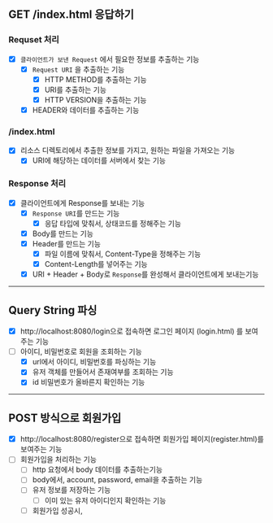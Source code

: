 ## GET /index.html 응답하기

### Requset 처리
- [x] `클라이언트가 보낸 Request` 에서 필요한 정보를 추출하는 기능
  - [x] `Request URI` 을 추출하는 기능
    - [x] HTTP METHOD를 추출하는 기능
    - [x] URI를 추출하는 기능
    - [x] HTTP VERSION을 추출하는 기능
  - [x] HEADER와 데이터를 추츨하는 기능

### /index.html
- [x] 리소스 디렉토리에서 추출한 정보를 가지고, 원하는 파일을 가져오는 기능
  - [x] URI에 해당하는 데이터를 서버에서 찾는 기능  

### Response 처리
- [x] 클라이언트에게 Response를 보내는 기능
  - [x] `Response URI`를 만드는 기능
    - [x] 응답 타입에 맞춰서, 상태코드를 정해주는 기능
  - [x] Body를 만드는 기능
  - [x] Header를 만드는 기능
    - [x] 파일 이름에 맞춰서, Content-Type을 정해주는 기능
    - [x] Content-Length를 넣어주는 기능
  - [x] URI + Header + Body로 `Response`를 완성해서 클라이언트에게 보내는기능

---

## Query String 파싱

- [x] http://localhost:8080/login으로 접속하면 로그인 페이지 (login.html) 를 보여주는 기능
- [ ] 아이디, 비밀번호로 회원을 조회하는 기능
  - [x] url에서 아이디, 비밀번호를 파싱하는 기능
  - [x] 유저 객체를 만들어서 존재여부를 조회하는 기능
  - [x] id 비밀번호가 올바른지 확인하는 기능

---

## POST 방식으로 회원가입

- [x] http://localhost:8080/register으로 접속하면 회원가입 페이지(register.html)를 보여주는 기능
- [ ] 회원가입을 처리하는 기능
  - [ ] http 요청에서 body 데이터를 추출하는기능
  - [ ] body에서, account, password, email을 추출하는 기능
  - [ ] 유저 정보를 저장하는 기능
    - [ ] 이미 있는 유저 아이디인지 확인하는 기능
  - [ ] 회원가입 성공시, 